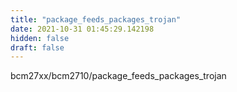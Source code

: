 ```yaml
---
title: "package_feeds_packages_trojan"
date: 2021-10-31 01:45:29.142198
hidden: false
draft: false
---
```


bcm27xx/bcm2710/package_feeds_packages_trojan

